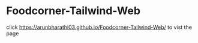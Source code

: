 # Foodcorner-Tailwind-Web
click https://arunbharathi03.github.io/Foodcorner-Tailwind-Web/ to vist the page
